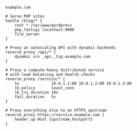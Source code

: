 <script>
ready(() => {
	let startElement, endElement;

	startElement = findWithContent('.ex-proxy pre.chroma code span', 'php_fastcgi');
	endElement = findNextText(startElement, '9000');
	wrapRangeWithSpan(startElement, endElement, 'rollover-php rollover-green');

	startElement = findWithContent('.ex-proxy pre.chroma code span.line', 'reverse_proxy /api/* {');
	endElement = findNextText(startElement, '}');
	wrapRangeWithSpan(startElement, endElement, 'rollover-dynamic-backends rollover-purple');

	startElement = findWithContent('.ex-proxy pre.chroma code span.line', 'reverse_proxy /service/* {');
	endElement = findNextText(startElement, '}');
	wrapRangeWithSpan(startElement, endElement, 'rollover-ha rollover-blue');

	window.$_('.ex-proxy code').classList.add('dark');
});
</script>

<div class="ex-proxy">

```caddy
example.com

# Serve PHP sites
handle /blog/* {
	root * /var/www/wordpress
	php_fastcgi localhost:9000
	file_server
}

# Proxy an autoscaling API with dynamic backends
reverse_proxy /api/* {
	dynamic srv _api._tcp.example.com
}

# Proxy a compute-heavy distributed service
# with load balancing and health checks
reverse_proxy /service/* {
	to              10.0.1.1:80 10.0.1.2:80 10.0.1.3:80
	lb_policy       least_conn
	lb_try_duration 10s
	fail_duration   5s
}

# Proxy everything else to an HTTPS upstream
reverse_proxy https://service.example.com {
	header_up Host {upstream_hostport}
}
```

</div>
